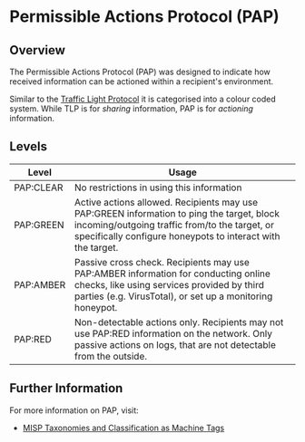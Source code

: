 # Permissible Actions Protocol (PAP)
## Overview
The Permissible Actions Protocol (PAP) was designed to indicate how received information can be actioned within a recipient's environment. 

Similar to the [Traffic Light Protocol](./traffic-light-protocol.md) it is categorised into a colour coded system. While TLP is for *sharing* information, PAP is for *actioning* information. 

## Levels
| Level | Usage |
|-------|-------|
| <span class="terminology-levels levels-clear">PAP:CLEAR</span> | No restrictions in using this information |
| <span class="terminology-levels levels-green">PAP:GREEN</span> | Active actions allowed. Recipients may use PAP:GREEN information to ping the target, block incoming/outgoing traffic from/to the target, or specifically configure honeypots to interact with the target. |
| <span class="terminology-levels levels-amber">PAP:AMBER</span> | Passive cross check. Recipients may use PAP:AMBER information for conducting online checks, like using services provided by third parties (e.g. VirusTotal), or set up a monitoring honeypot. |
| <span class="terminology-levels levels-red">PAP:RED</span> | Non-detectable actions only. Recipients may not use PAP:RED information on the network. Only passive actions on logs, that are not detectable from the outside. |

## Further Information
For more information on PAP, visit:

- [MISP Taxonomies and Classification as Machine Tags](https://www.misp-project.org/taxonomies.html#_pap) 
